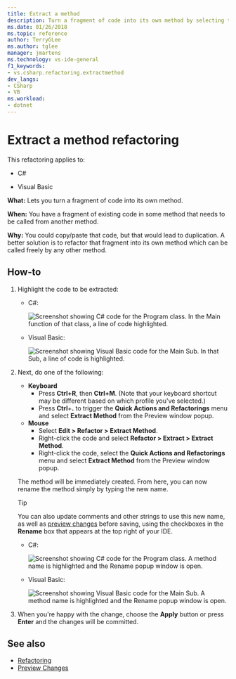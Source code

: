 ```yaml
---
title: Extract a method
description: Turn a fragment of code into its own method by selecting the code and typing Ctrl+R, Ctrl+M.
ms.date: 01/26/2018
ms.topic: reference
author: TerryGLee
ms.author: tglee
manager: jmartens
ms.technology: vs-ide-general
f1_keywords:
- vs.csharp.refactoring.extractmethod
dev_langs:
- CSharp
- VB
ms.workload:
- dotnet
---
```

# Extract a method refactoring

This refactoring applies to:

- C#

- Visual Basic

**What:** Lets you turn a fragment of code into its own method.

**When:** You have a fragment of existing code in some method that needs to be called from another method.

**Why:** You could copy/paste that code, but that would lead to duplication. A better solution is to refactor that fragment into its own method which can be called freely by any other method.

## How-to

1. Highlight the code to be extracted:

   - C#:

       ![Screenshot showing C# code for the Program class. In the Main function of that class, a line of code highlighted.](media/extractmethod-highlight-cs.png)

   - Visual Basic:

       ![Screenshot showing Visual Basic code for the Main Sub. In that Sub, a line of code is highlighted.](media/extractmethod-highlight-vb.png)

2. Next, do one of the following:

   - **Keyboard**
      - Press **Ctrl+R**, then **Ctrl+M**. (Note that your keyboard shortcut may be different based on which profile you've selected.)
      - Press **Ctrl**+**.** to trigger the **Quick Actions and Refactorings** menu and select **Extract Method** from the Preview window popup.
   - **Mouse**
      - Select **Edit > Refactor > Extract Method**.
      - Right-click the code and select **Refactor > Extract > Extract Method**.
      - Right-click the code, select the **Quick Actions and Refactorings** menu and select **Extract Method** from the Preview window popup.

   The method will be immediately created. From here, you can now rename the method simply by typing the new name.

   > [!TIP]
   > You can also update comments and other strings to use this new name, as well as [preview changes](../../ide/preview-changes.md) before saving, using the checkboxes in the **Rename** box that appears at the top right of your IDE.

   - C#:

      ![Screenshot showing C# code for the Program class. A method name is highlighted and the Rename popup window is open.](media/extractmethod-rename-cs.png)

   - Visual Basic:

      ![Screenshot showing Visual Basic code for the Main Sub. A method name is highlighted and the Rename popup window is open.](media/extractmethod-rename-vb.png)

3. When you're happy with the change, choose the **Apply** button or press **Enter** and the changes will be committed.

## See also

- [Refactoring](../refactoring-in-visual-studio.md)
- [Preview Changes](../../ide/preview-changes.md)
